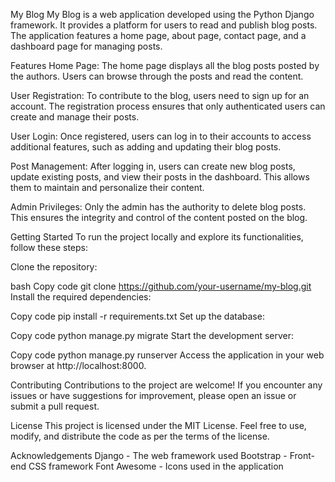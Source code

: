 My Blog
My Blog is a web application developed using the Python Django framework. It provides a platform for users to read and publish blog posts. The application features a home page, about page, contact page, and a dashboard page for managing posts.

Features
Home Page: The home page displays all the blog posts posted by the authors. Users can browse through the posts and read the content.

User Registration: To contribute to the blog, users need to sign up for an account. The registration process ensures that only authenticated users can create and manage their posts.

User Login: Once registered, users can log in to their accounts to access additional features, such as adding and updating their blog posts.

Post Management: After logging in, users can create new blog posts, update existing posts, and view their posts in the dashboard. This allows them to maintain and personalize their content.

Admin Privileges: Only the admin has the authority to delete blog posts. This ensures the integrity and control of the content posted on the blog.

Getting Started
To run the project locally and explore its functionalities, follow these steps:

Clone the repository:

bash
Copy code
git clone https://github.com/your-username/my-blog.git
Install the required dependencies:

Copy code
pip install -r requirements.txt
Set up the database:

Copy code
python manage.py migrate
Start the development server:

Copy code
python manage.py runserver
Access the application in your web browser at http://localhost:8000.

Contributing
Contributions to the project are welcome! If you encounter any issues or have suggestions for improvement, please open an issue or submit a pull request.

License
This project is licensed under the MIT License. Feel free to use, modify, and distribute the code as per the terms of the license.

Acknowledgements
Django - The web framework used
Bootstrap - Front-end CSS framework
Font Awesome - Icons used in the application
